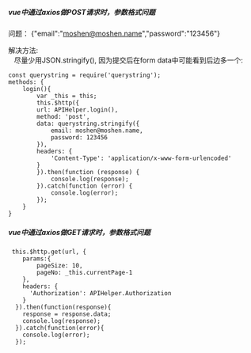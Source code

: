     
##### vue中通过axios做POST请求时，参数格式问题
 
问题： {"email":"moshen@moshen.name","password":"123456"}

解决方法:    
    尽量少用JSON.stringify(), 因为提交后在form data中可能看到后边多一个:

    const querystring = require('querystring');    
    methods: {    
        login(){    
            var _this = this;    
            this.$http({    
            url: APIHelper.login(),    
            method: 'post',    
            data: querystring.stringify({    
                email: moshen@moshen.name,    
                password: 123456    
            }),    
            headers: {    
                'Content-Type': 'application/x-www-form-urlencoded'
            }
            }).then(function (response) {    
                console.log(response);
            }).catch(function (error) {    
                console.log(error);    
            });    
        }    
    }

##### vue中通过axios做GET请求时，参数格式问题

     this.$http.get(url, {    
        params:{
            pageSize: 10,
            pageNo: _this.currentPage-1
        },
        headers: {
          'Authorization': APIHelper.Authorization
        }
      }).then(function(response){
        response = response.data;
        console.log(response);
      }).catch(function(error){
        console.log(error);
      });
